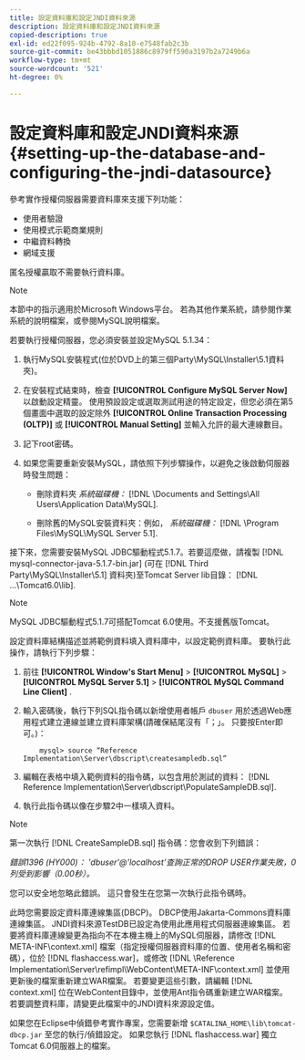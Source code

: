 ```yaml
---
title: 設定資料庫和設定JNDI資料來源
description: 設定資料庫和設定JNDI資料來源
copied-description: true
exl-id: ed22f095-924b-4792-8a10-e7548fab2c3b
source-git-commit: be43bbbd1051886c8979ff590a3197b2a7249b6a
workflow-type: tm+mt
source-wordcount: '521'
ht-degree: 0%

---
```


# 設定資料庫和設定JNDI資料來源 {#setting-up-the-database-and-configuring-the-jndi-datasource}

參考實作授權伺服器需要資料庫來支援下列功能：

* 使用者驗證
* 使用模式示範商業規則
* 中繼資料轉換
* 網域支援

匿名授權贏取不需要執行資料庫。

>[!NOTE]
>
>本節中的指示適用於Microsoft Windows平台。 若為其他作業系統，請參閱作業系統的說明檔案，或參閱MySQL說明檔案。

若要執行授權伺服器，您必須安裝並設定MySQL 5.1.34：

1. 執行MySQL安裝程式(位於DVD上的第三個Party\MySQL\Installer\5.1資料夾)。
1. 在安裝程式結束時，檢查 **[!UICONTROL Configure MySQL Server Now]** 以啟動設定精靈。 使用預設設定或選取測試用途的特定設定，但您必須在第5個畫面中選取的設定除外 **[!UICONTROL Online Transaction Processing (OLTP)]** 或 **[!UICONTROL Manual Setting]** 並輸入允許的最大連線數目。

1. 記下root密碼。
1. 如果您需要重新安裝MySQL，請依照下列步驟操作，以避免之後啟動伺服器時發生問題：

   * 刪除資料夾 *系統磁碟機：* [!DNL \Documents and Settings\All Users\Application Data\MySQL].

   * 刪除舊的MySQL安裝資料夾：例如， *系統磁碟機：* [!DNL \Program Files\MySQL\MySQL Server 5.1].

接下來，您需要安裝MySQL JDBC驅動程式5.1.7。若要這麼做，請複製 [!DNL mysql-connector-java-5.1.7-bin.jar] (可在 [!DNL Third Party\MySQL\Installer\5.1] 資料夾)至Tomcat Server lib目錄： [!DNL ...\Tomcat6.0\lib].

>[!NOTE]
>
>MySQL JDBC驅動程式5.1.7可搭配Tomcat 6.0使用。不支援舊版Tomcat。

設定資料庫結構描述並將範例資料填入資料庫中，以設定範例資料庫。 要執行此操作，請執行下列步驟：

1. 前往  **[!UICONTROL Window's Start Menu]** > **[!UICONTROL MySQL]** > **[!UICONTROL MySQL Server 5.1]** > **[!UICONTROL MySQL Command Line Client]** .
1. 輸入密碼後，執行下列SQL指令碼以新增使用者帳戶 `dbuser` 用於透過Web應用程式建立連線並建立資料庫架構(請確保結尾沒有「；」。 只要按Enter即可。)：

   ```
       mysql> source “Reference Implementation\Server\dbscript\createsampledb.sql”
   ```

1. 編輯在表格中填入範例資料的指令碼，以包含用於測試的資料： [!DNL Reference Implementation\Server\dbscript\PopulateSampleDB.sql].
1. 執行此指令碼以像在步驟2中一樣填入資料。

>[!NOTE]
>
>第一次執行 [!DNL CreateSampleDB.sql] 指令碼：您會收到下列錯誤：

*錯誤1396 (HY000)： &#39;dbuser&#39;@&#39;localhost&#39;查詢正常的DROP USER作業失敗，0列受到影響（0.00秒）。*

您可以安全地忽略此錯誤。 這只會發生在您第一次執行此指令碼時。

此時您需要設定資料庫連線集區(DBCP)。 DBCP使用Jakarta-Commons資料庫連線集區。 JNDI資料來源TestDB已設定為使用此應用程式伺服器連線集區。 若要將資料庫連線變更為指向不在本機主機上的MySQL伺服器，請修改 [!DNL META-INF\context.xml] 檔案（指定授權伺服器資料庫的位置、使用者名稱和密碼），位於 [!DNL flashaccess.war]，或修改 [!DNL \Reference Implementation\Server\refimpl\WebContent\META-INF\context.xml] 並使用更新後的檔案重新建立WAR檔案。 若要變更這些引數，請編輯 [!DNL context.xml] 位在WebContent目錄中，並使用Ant指令碼重新建立WAR檔案。 若要調整資料庫，請變更此檔案中的JNDI資料來源設定值。

如果您在Eclipse中偵錯參考實作專案，您需要新增 `$CATALINA_HOME\lib\tomcat-dbcp.jar` 至您的執行/偵錯設定。 如果您執行 [!DNL flashaccess.war] 獨立Tomcat 6.0伺服器上的檔案。
